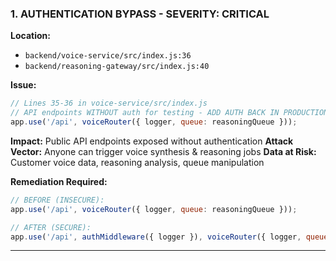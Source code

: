 ### 1. **AUTHENTICATION BYPASS** - SEVERITY: CRITICAL

**Location:**

- `backend/voice-service/src/index.js:36`
- `backend/reasoning-gateway/src/index.js:40`

**Issue:**

```javascript
// Lines 35-36 in voice-service/src/index.js
// API endpoints WITHOUT auth for testing - ADD AUTH BACK IN PRODUCTION!
app.use('/api', voiceRouter({ logger, queue: reasoningQueue }));
```

**Impact:** Public API endpoints exposed without authentication
**Attack Vector:** Anyone can trigger voice synthesis & reasoning jobs
**Data at Risk:** Customer voice data, reasoning analysis, queue manipulation

**Remediation Required:**

```javascript
// BEFORE (INSECURE):
app.use('/api', voiceRouter({ logger, queue: reasoningQueue }));

// AFTER (SECURE):
app.use('/api', authMiddleware({ logger }), voiceRouter({ logger, queue: reasoningQueue }));
```

---
